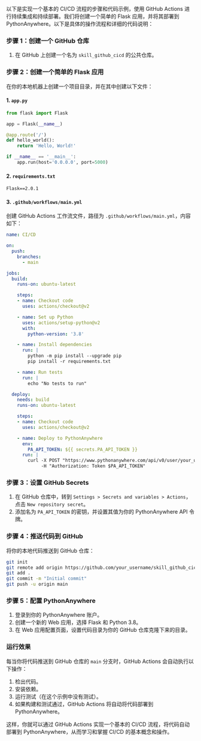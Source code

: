 以下是实现一个基本的 CI/CD 流程的步骤和代码示例，使用 GitHub Actions 进行持续集成和持续部署。我们将创建一个简单的 Flask 应用，并将其部署到 PythonAnywhere。以下是具体的操作流程和详细的代码说明：

### 步骤 1：创建一个 GitHub 仓库

1. 在 GitHub 上创建一个名为 `skill_github_cicd` 的公共仓库。

### 步骤 2：创建一个简单的 Flask 应用

在你的本地机器上创建一个项目目录，并在其中创建以下文件：

#### 1. `app.py`

```python
from flask import Flask

app = Flask(__name__)

@app.route('/')
def hello_world():
    return 'Hello, World!'

if __name__ == '__main__':
    app.run(host='0.0.0.0', port=5000)
```

#### 2. `requirements.txt`

```text
Flask==2.0.1
```

#### 3. `.github/workflows/main.yml`

创建 GitHub Actions 工作流文件，路径为 `.github/workflows/main.yml`，内容如下：

```yaml
name: CI/CD

on:
  push:
    branches:
      - main

jobs:
  build:
    runs-on: ubuntu-latest

    steps:
    - name: Checkout code
      uses: actions/checkout@v2

    - name: Set up Python
      uses: actions/setup-python@v2
      with:
        python-version: '3.8'

    - name: Install dependencies
      run: |
        python -m pip install --upgrade pip
        pip install -r requirements.txt

    - name: Run tests
      run: |
        echo "No tests to run"

  deploy:
    needs: build
    runs-on: ubuntu-latest

    steps:
    - name: Checkout code
      uses: actions/checkout@v2

    - name: Deploy to PythonAnywhere
      env:
        PA_API_TOKEN: ${{ secrets.PA_API_TOKEN }}
      run: |
        curl -X POST "https://www.pythonanywhere.com/api/v0/user/your_username/webapps/your_appname/reload/" \
             -H "Authorization: Token $PA_API_TOKEN"
```

### 步骤 3：设置 GitHub Secrets

1. 在 GitHub 仓库中，转到 `Settings > Secrets and variables > Actions`，点击 `New repository secret`。
2. 添加名为 `PA_API_TOKEN` 的密钥，并设置其值为你的 PythonAnywhere API 令牌。

### 步骤 4：推送代码到 GitHub

将你的本地代码推送到 GitHub 仓库：

```bash
git init
git remote add origin https://github.com/your_username/skill_github_cicd.git
git add .
git commit -m "Initial commit"
git push -u origin main
```

### 步骤 5：配置 PythonAnywhere

1. 登录到你的 PythonAnywhere 账户。
2. 创建一个新的 Web 应用，选择 Flask 和 Python 3.8。
3. 在 Web 应用配置页面，设置代码目录为你的 GitHub 仓库克隆下来的目录。

### 运行效果

每当你将代码推送到 GitHub 仓库的 `main` 分支时，GitHub Actions 会自动执行以下操作：

1. 检出代码。
2. 安装依赖。
3. 运行测试（在这个示例中没有测试）。
4. 如果构建和测试通过，GitHub Actions 将自动将代码部署到 PythonAnywhere。

这样，你就可以通过 GitHub Actions 实现一个基本的 CI/CD 流程，将代码自动部署到 PythonAnywhere，从而学习和掌握 CI/CD 的基本概念和操作。